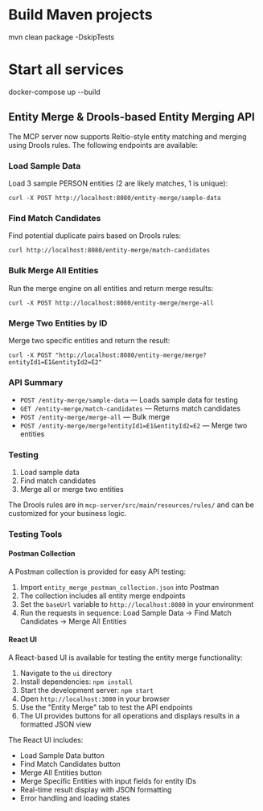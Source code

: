 # Build Maven projects
mvn clean package -DskipTests

# Start all services
docker-compose up --build

## Entity Merge & Drools-based Entity Merging API

The MCP server now supports Reltio-style entity matching and merging using Drools rules. The following endpoints are available:

### Load Sample Data

Load 3 sample PERSON entities (2 are likely matches, 1 is unique):

```
curl -X POST http://localhost:8080/entity-merge/sample-data
```

### Find Match Candidates

Find potential duplicate pairs based on Drools rules:

```
curl http://localhost:8080/entity-merge/match-candidates
```

### Bulk Merge All Entities

Run the merge engine on all entities and return merge results:

```
curl -X POST http://localhost:8080/entity-merge/merge-all
```

### Merge Two Entities by ID

Merge two specific entities and return the result:

```
curl -X POST "http://localhost:8080/entity-merge/merge?entityId1=E1&entityId2=E2"
```

### API Summary

- `POST /entity-merge/sample-data` — Loads sample data for testing
- `GET /entity-merge/match-candidates` — Returns match candidates
- `POST /entity-merge/merge-all` — Bulk merge
- `POST /entity-merge/merge?entityId1=E1&entityId2=E2` — Merge two entities

### Testing

1. Load sample data
2. Find match candidates
3. Merge all or merge two entities

The Drools rules are in `mcp-server/src/main/resources/rules/` and can be customized for your business logic.

### Testing Tools

#### Postman Collection

A Postman collection is provided for easy API testing:

1. Import `entity_merge_postman_collection.json` into Postman
2. The collection includes all entity merge endpoints
3. Set the `baseUrl` variable to `http://localhost:8080` in your environment
4. Run the requests in sequence: Load Sample Data → Find Match Candidates → Merge All Entities

#### React UI

A React-based UI is available for testing the entity merge functionality:

1. Navigate to the `ui` directory
2. Install dependencies: `npm install`
3. Start the development server: `npm start`
4. Open `http://localhost:3000` in your browser
5. Use the "Entity Merge" tab to test the API endpoints
6. The UI provides buttons for all operations and displays results in a formatted JSON view

The React UI includes:
- Load Sample Data button
- Find Match Candidates button  
- Merge All Entities button
- Merge Specific Entities with input fields for entity IDs
- Real-time result display with JSON formatting
- Error handling and loading states